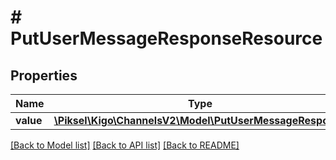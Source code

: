 # # PutUserMessageResponseResource

## Properties

Name | Type | Description | Notes
------------ | ------------- | ------------- | -------------
**value** | [**\Piksel\Kigo\ChannelsV2\Model\PutUserMessageResponse**](PutUserMessageResponse.md) |  | [optional]

[[Back to Model list]](../../README.md#models) [[Back to API list]](../../README.md#endpoints) [[Back to README]](../../README.md)
